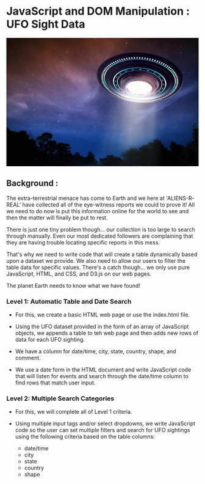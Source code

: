 # JavaScript and DOM Manipulation : UFO Sight Data

![ufo](https://github.com/UoT-Bootcamp/Javascript-challenge/blob/master/ufo_image.jpeg) <br/>

## Background :

The extra-terrestrial menace has come to Earth and we here at 'ALIENS-R-REAL' have collected all of the eye-witness reports we could to prove it! All we need to do now is put this information online for the world to see and then the matter will finally be put to rest.

There is just one tiny problem though... our collection is too large to search through manually. Even our most dedicated followers are complaining that they are having trouble locating specific reports in this mess.

That's why we need to write code that will create a table dynamically based upon a dataset we provide. We also need to allow our users to filter the table data for specific values. There's a catch though... we only use pure JavaScript, HTML, and CSS, and D3.js on our web pages. 

The planet Earth needs to know what we have found!


### Level 1: Automatic Table and Date Search

* For this, we create a basic HTML web page or use the index.html file.

* Using the UFO dataset provided in the form of an array of JavaScript objects, we appends a table to teh web page and then adds new rows of data for each UFO sighting.

* We have a column for date/time, city, state, country, shape, and comment.

* We use a date form in the HTML document and write JavaScript code that will listen for events and search through the date/time column to find rows that match user input.


### Level 2: Multiple Search Categories

* For this, we will complete all of Level 1 criteria.

* Using multiple input tags and/or select dropdowns, we write JavaScript code so the user can set multiple filters and search for UFO sightings using the following criteria based on the table columns:
  * date/time
  * city
  * state
  * country
  * shape
  
  
